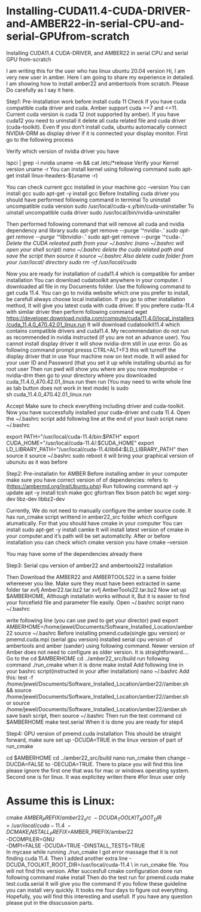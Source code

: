 # Installing-CUDA11.4-CUDA-DRIVER-and-AMBER22-in-serial-CPU-and-serial-GPUfrom-scratch
Installing CUDA11.4 CUDA-DRIVER, and AMBER22 in serial CPU and serial GPU from-scratch



I am writing this for the user who has linux ubuntu 20.04 version
Hi, I am very new user in amber. Here I am going to share my experience in detailed. I am showing how to install amber22 and ambertools from scratch. Please Do carefully as I say it here.


Step1: Pre-Installation work before install cuda 11
Check If you have cuda compatible cuda driver and cuda. Amber support cuda >=7 and <=11. Current cuda version is cuda 12 (not supported by amber). If you have cuda12 you need to uninstall it delete all cuda related file and cuda driver (cuda-toolkit). Even If you don’t install cuda, ubuntu automacally connect NVIDIA-DRM as display driver if it is connected your display monitor. First go to the following process

Verify which version of nvidia driver you have

lspci | grep -i nvidia
uname -m && cat /etc/*release 
Verify your Kernel version
uname -r
You can install kernel using following command
sudo apt-get install linux-headers-$(uname -r)

You can check current gcc installed in your machine
gcc –version
You can install gcc 
sudo apt-get -y install gcc
Before Installing cuda driver you should have performed following command in terminal
To uninstall uncompatible cuda version
sudo /usr/local/cuda-x.y/bin/cuda-uninstaller
To uinstall uncompatible cuda driver
sudo /usr/local/bin/nvidia-uninstaller

Then performed following command that will remove all cuda and nvidia dependency and library
sudo apt-get remove --purge '^nvidia-.*'
sudo apt-get remove --purge '^libnvidia-.*'
sudo apt-get remove --purge '^cuda-.*'
 Delete the CUDA releated path from your ~/.bashrc (nano ~/.bashrc will open your shell script)
nano ~/.bashrc
delete the cuda related path and save the script then source it
source ~/.bashrc
Also delete cuda folder from your /usr/local/ directory
sudo rm -rf /usr/local/cuda*

Now you are ready for installation of cuda11.4 which is compatible for amber installation
You can download cudatoolkit anywhere in your computer. I downloaded all file in my Documents folder. Use the following command to get cuda 11.4. You can go to nvidia website which one you prefer to install, be carefull always choose local installation. If you go to other installation method, It will give you latest cuda with cuda driver. If you prefere cuda-11.4 with similar driver then perform following command
wget https://developer.download.nvidia.com/compute/cuda/11.4.0/local_installers/cuda_11.4.0_470.42.01_linux.run
It will download cudatoolkit11.4 which contains compatible drivers and cuda11.4. My recommendation do not run as recommended in nvidia instructed (if you are not an advance user). You cannot install display driver it will show nvidia-drm still in use error. Go as following command prompt
presss
CTRL+ALT+F3 this will turnoff the display driver that in use
Your machine now on text mode. It will asked for your user ID and Password (that you set it up while installing ubuntu) as for root user
Then run
pwd will show you where are you now
modeprobe -r nvidia-drm
then go to your directory whiere you downloaded cuda_11.4.0_470.42.01_linux.run
then run (You may need to write whole line as tab button does not work in text mode)
ls
sudo sh cuda_11.4.0_470.42.01_linux.run

Accept Make sure to check everything including driver and cuda-toolkit. Now you have successfully installed your cuda-driver and cuda	11.4.
Open the ~/.bashrc script
add following line at the end of your bash script
nano ~/.bashrc

export PATH="/usr/local/cuda-11.4/bin:$PATH"
export CUDA_HOME="/usr/local/cuda-11.4/:$CUDA_HOME"
export LD_LIBRARY_PATH="/usr/local/cuda-11.4/lib64:$LD_LIBRARY_PATH"
then source it
source ~/.bashrc
sudo reboot
it will bring your graphical version of ubunutu as it was before

Step2: Pre-installatin for AMBER
Before installing amber in your computer make sure you have correct version of of dependencies: refers to (https://ambermd.org/InstUbuntu.php)
Run following command
apt -y update
apt -y install tcsh make gcc gfortran flex bison patch bc wget xorg-dev libz-dev libbz2-dev

Currently, We do not need to manually configure the amber source code. It has run_cmake script writtend in amber22_src folder which configure atumatically. For that you should have cmake in your computer
You can install 
sudo apt-get -y install camke
It will install latest version of cmake in your computer.and it’s path will be set automaticlly. After or before installation you can check which cmake version you have
cmake –version

You may have some of the dependencies already there

Step3: Serial cpu version of amber22 and ambertools22 installation

Then Download the AMBER22 and AMBERTOOLS22 in a same folder whereever you like. Make sure they must have been extracted in same folder
tar xvfj Amber22.tar.bz2
tar xvfj AmberTools22.tar.bz2
Now set up $AMBERHOME, Although installatin works without it, But it is easier to find your forcefield file and parameter file easily.
Open ~/.bashrc script
nano ~/.bashrc

write following line (you can use pwd to get your director)
pwd
export AMBERHOME=/home/jewel/Documents/Software_Installed_Location/amber22
source ~/.bashrc
Before installing pmend.cuda(single gpu version) or pmemd.cuda.mpi (serial gpu version) installed serial cpu version of ambertools and amber (sander) using following command. Newer version of Amber does not need to configure as older version. It is straightforward….
Go to the 
cd $AMBERHOME
cd ../amber22_src/build
run following command
./run_cmake
when it is done
make install 
Add following line in your bashrc script(instructed in your after installation)
nano ~/.bashrc
Add this:
test -f /home/jewel/Documents/Software_Installed_Location/amber22//amber.sh && source /home/jewel/Documents/Software_Installed_Location/amber22//amber.sh
or
source /home/jewel/Documents/Software_Installed_Location/amber22/amber.sh
save bash script, then
source ~/.bashrc
Then run the test command
cd $AMBERHOME
make test.serial
When it is done you are ready for step4

Step4: GPU version of pmemd.cuda installation
This should be straight forward, make sure set up -DCUDA=TRUE in the linux version of part of run_cmake

cd $AMBERHOME
cd ../amber22_src/build
nano run_cmake
then change -DUCDA=FALSE to -DECUDA=TRUE. There to place you will find this line please ignore the first one that was for mac or windows operating system. Second one is for linux. It was explicitey writen there
#for linux user only
#  Assume this is Linux:

  cmake $AMBER_PREFIX/amber22_src \
    -DCUDA_TOOLKIT_ROOT_DIR=/usr/local/cuda-11.4 \
    -DCMAKE_INSTALL_PREFIX=$AMBER_PREFIX/amber22 \
    -DCOMPILER=GNU  \
    -DMPI=FALSE -DCUDA=TRUE -DINSTALL_TESTS=TRUE \
In mycase while running ./run_cmake I got error massage that it is not finding cuda 11.4. Then I added another extra line 
-DCUDA_TOOLKIT_ROOT_DIR=/usr/local/cuda-11.4 \ in run_cmake file. You will not find this version.
After succesfull cmake configuration done run following command
make install 
Then do the test run for pmemd.cuda
make test.cuda.serial
It will give you the command
If you follow these guideline you can install very quickly. It tooks me four days to figure out everything. Hopefully, you will find this interesting and usefull. If you have any question please put in the disscussion parts.
